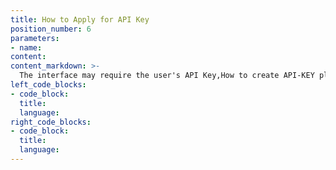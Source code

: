```yaml
---
title: How to Apply for API Key
position_number: 6
parameters:
- name:
content:
content_markdown: >-
  The interface may require the user's API Key,How to create API-KEY please contact the operator.
left_code_blocks:
- code_block:
  title:
  language:
right_code_blocks:
- code_block:
  title:
  language:
---
```

